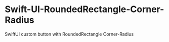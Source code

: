 # Swift-UI-RoundedRectangle-Corner-Radius
SwiftUI custom button with RoundedRectangle Corner-Radius
